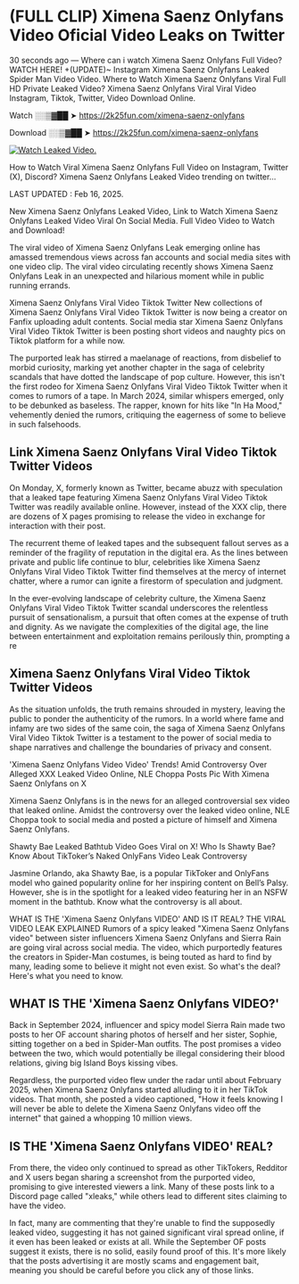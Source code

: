 # (FULL CLIP) Ximena Saenz Onlyfans Video Oficial Video Leaks on Twitter

30 seconds ago — Where can i watch Ximena Saenz Onlyfans Full Video? WATCH HERE! +(UPDATE)~ Instagram Ximena Saenz Onlyfans Leaked Spider Man Video Video. Where to Watch Ximena Saenz Onlyfans Viral Full HD Private Leaked Video? Ximena Saenz Onlyfans Viral Viral Video Instagram, Tiktok, Twitter, Video Download Online.

Watch ░░▒▓██ ➤ https://2k25fun.com/ximena-saenz-onlyfans

Download ░░▒▓██ ➤ https://2k25fun.com/ximena-saenz-onlyfans

[![Watch Leaked Video.](https://miro.medium.com/v2/resize:fit:828/format:webp/1*cilzJN44JGOrTw9NJCrNHA.gif "Watch Leaked Video")](https://2k25fun.com/ximena-saenz-onlyfans)

How to Watch Viral Ximena Saenz Onlyfans Full Video on Instagram, Twitter (X), Discord? Ximena Saenz Onlyfans Leaked Video trending on twitter...

LAST UPDATED : Feb 16, 2025.

New Ximena Saenz Onlyfans Leaked Video, Link to Watch Ximena Saenz Onlyfans Leaked Video Viral On Social Media. Full Video Video to Watch and Download!

The viral video of Ximena Saenz Onlyfans Leak emerging online has amassed tremendous views across fan accounts and social media sites with one video clip. The viral video circulating recently shows Ximena Saenz Onlyfans Leak in an unexpected and hilarious moment while in public running errands.

Ximena Saenz Onlyfans Viral Video Tiktok Twitter New collections of Ximena Saenz Onlyfans Viral Video Tiktok Twitter is now being a creator on Fanfix uploading adult contents. Social media star Ximena Saenz Onlyfans Viral Video Tiktok Twitter is been posting short videos and naughty pics on Tiktok platform for a while now.

The purported leak has stirred a maelanage of reactions, from disbelief to morbid curiosity, marking yet another chapter in the saga of celebrity scandals that have dotted the landscape of pop culture. However, this isn't the first rodeo for Ximena Saenz Onlyfans Viral Video Tiktok Twitter when it comes to rumors of a tape. In March 2024, similar whispers emerged, only to be debunked as baseless. The rapper, known for hits like "In Ha Mood," vehemently denied the rumors, critiquing the eagerness of some to believe in such falsehoods.

## Link Ximena Saenz Onlyfans Viral Video Tiktok Twitter Videos

On Monday, X, formerly known as Twitter, became abuzz with speculation that a leaked tape featuring Ximena Saenz Onlyfans Viral Video Tiktok Twitter was readily available online. However, instead of the XXX clip, there are dozens of X pages promising to release the video in exchange for interaction with their post.

The recurrent theme of leaked tapes and the subsequent fallout serves as a reminder of the fragility of reputation in the digital era. As the lines between private and public life continue to blur, celebrities like Ximena Saenz Onlyfans Viral Video Tiktok Twitter find themselves at the mercy of internet chatter, where a rumor can ignite a firestorm of speculation and judgment.

In the ever-evolving landscape of celebrity culture, the Ximena Saenz Onlyfans Viral Video Tiktok Twitter scandal underscores the relentless pursuit of sensationalism, a pursuit that often comes at the expense of truth and dignity. As we navigate the complexities of the digital age, the line between entertainment and exploitation remains perilously thin, prompting a re

##  Ximena Saenz Onlyfans Viral Video Tiktok Twitter Videos

As the situation unfolds, the truth remains shrouded in mystery, leaving the public to ponder the authenticity of the rumors. In a world where fame and infamy are two sides of the same coin, the saga of Ximena Saenz Onlyfans Viral Video Tiktok Twitter is a testament to the power of social media to shape narratives and challenge the boundaries of privacy and consent.

'Ximena Saenz Onlyfans Video Video' Trends! Amid Controversy Over Alleged XXX Leaked Video Online, NLE Choppa Posts Pic With Ximena Saenz Onlyfans on X

Ximena Saenz Onlyfans is in the news for an alleged controversial sex video that leaked online. Amidst the controversy over the leaked video online, NLE Choppa took to social media and posted a picture of himself and Ximena Saenz Onlyfans.

Shawty Bae Leaked Bathtub Video Goes Viral on X! Who Is Shawty Bae? Know About TikToker’s Naked OnlyFans Video Leak Controversy

Jasmine Orlando, aka Shawty Bae, is a popular TikToker and OnlyFans model who gained popularity online for her inspiring content on Bell’s Palsy. However, she is in the spotlight for a leaked video featuring her in an NSFW moment in the bathtub. Know what the controversy is all about.

WHAT IS THE 'Ximena Saenz Onlyfans VIDEO' AND IS IT REAL? THE VIRAL VIDEO LEAK EXPLAINED Rumors of a spicy leaked "Ximena Saenz Onlyfans video" between sister influencers Ximena Saenz Onlyfans and Sierra Rain are going viral across social media. The video, which purportedly features the creators in Spider-Man costumes, is being touted as hard to find by many, leading some to believe it might not even exist. So what's the deal? Here's what you need to know.

## WHAT IS THE 'Ximena Saenz Onlyfans VIDEO?'

Back in September 2024, influencer and spicy model Sierra Rain made two posts to her OF account sharing photos of herself and her sister, Sophie, sitting together on a bed in Spider-Man outfits. The post promises a video between the two, which would potentially be illegal considering their blood relations, giving big Island Boys kissing vibes.

Regardless, the purported video flew under the radar until about February 2025, when Ximena Saenz Onlyfans started alluding to it in her TikTok videos. That month, she posted a video captioned, "How it feels knowing I will never be able to delete the Ximena Saenz Onlyfans video off the internet" that gained a whopping 10 million views.

## IS THE 'Ximena Saenz Onlyfans VIDEO' REAL?

From there, the video only continued to spread as other TikTokers, Redditor and X users began sharing a screenshot from the purported video, promising to give interested viewers a link. Many of these posts link to a Discord page called "xleaks," while others lead to different sites claiming to have the video.

In fact, many are commenting that they're unable to find the supposedly leaked video, suggesting it has not gained significant viral spread online, if it even has been leaked or exists at all. While the September OF posts suggest it exists, there is no solid, easily found proof of this. It's more likely that the posts advertising it are mostly scams and engagement bait, meaning you should be careful before you click any of those links.